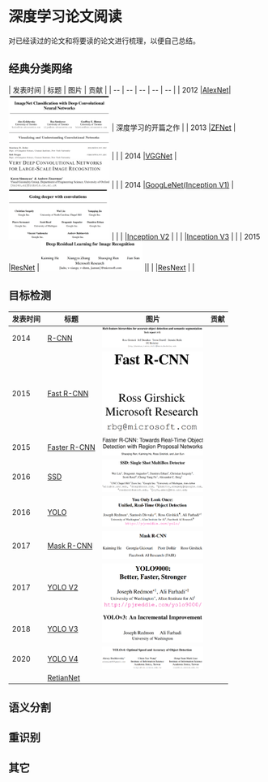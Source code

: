 # 深度学习论文阅读
对已经读过的论文和将要读的论文进行梳理，以便自己总结。


## 经典分类网络
| 发表时间 | 标题 | 图片 | 贡献 |
| -- | -- | -- | -- | -- |
| 2012 |[AlexNet](https://papers.nips.cc/paper/2012/file/c399862d3b9d6b76c8436e924a68c45b-Paper.pdf)| <img src='Imgs/AlexNet.png' width=200px> | 深度学习的开篇之作 |
| 2013 |[ZFNet](https://arxiv.org/pdf/1311.2901v3.pdf) | <img src='Imgs/ZFNet.png' width=200px> | |
| 2014 |[VGGNet](https://arxiv.org/pdf/1409.1556.pdf) | <img src='Imgs/VGGNet.png' width=200px> | |
| 2014 |[GoogLeNet(Inception V1)](https://arxiv.org/pdf/1409.4842.pdf) | <img src='Imgs/GoogLeNet.png' width=200px> | |
|  |[Inception V2]() | |
|  |[Inception V3]() | |
| 2015 |[ResNet](https://arxiv.org/pdf/1512.03385.pdf) | <img src='Imgs/ResNet.png' width=200px> ||
|  |[ResNext]() | |
## 目标检测
| 发表时间 | 标题 | 图片 |贡献 |
| -- | -- | -- | -- |
| 2014 |[R-CNN](https://arxiv.org/pdf/1311.2524v5.pdf) | <img src='Imgs/R-CNN.png' width=200px> | |
| 2015 |[Fast R-CNN](https://arxiv.org/pdf/1504.08083v2.pdf) | <img src='Imgs/Fast-R-CNN.png' width=200px> | |
| 2015 |[Faster R-CNN](https://arxiv.org/pdf/1506.01497v3.pdf) | <img src='Imgs/Faster-R-CNN.png' width=200px> |
| 2016 |[SSD](https://arxiv.org/pdf/1512.02325v5.pdf) | <img src='Imgs/SSD.png' width=200px> |
| 2016 |[YOLO](https://arxiv.org/pdf/1506.02640v5.pdf) | <img src='Imgs/YOLOV1.png' width=200px> |
| 2017 |[Mask R-CNN](https://arxiv.org/pdf/1703.06870v3.pdf) | <img src='Imgs/Mask-R-CNN.png' width=200px> | |
| 2017 |[YOLO V2](https://arxiv.org/pdf/1612.08242v1.pdf) | <img src='Imgs/YOLOV2.png' width=200px> |
| 2018 |[YOLO V3](https://arxiv.org/pdf/1804.02767v1.pdf) | <img src='Imgs/YOLOV3.png' width=200px> |
| 2020 |[YOLO V4](https://arxiv.org/pdf/2004.10934.pdf) | <img src='Imgs/YOLOV4.png' width=200px> |
| |[RetianNet]() | |
## 语义分割

## 重识别

## 其它

